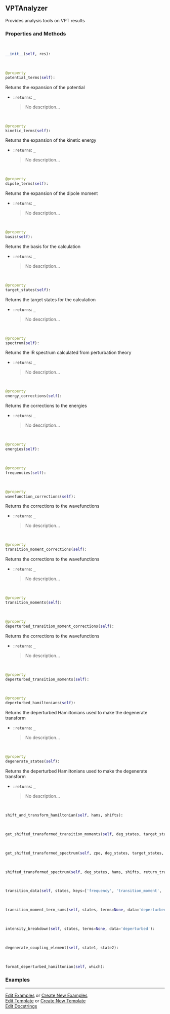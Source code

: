 ## <a id="Psience.VPT2.Analyzer.VPTAnalyzer">VPTAnalyzer</a>
Provides analysis tools on VPT results

### Properties and Methods
<a id="Psience.VPT2.Analyzer.VPTAnalyzer.__init__" class="docs-object-method">&nbsp;</a>
```python
__init__(self, res): 
```

<a id="Psience.VPT2.Analyzer.VPTAnalyzer.potential_terms" class="docs-object-method">&nbsp;</a>
```python
@property
potential_terms(self): 
```
Returns the expansion of the potential
- `:returns`: `_`
    >No description...

<a id="Psience.VPT2.Analyzer.VPTAnalyzer.kinetic_terms" class="docs-object-method">&nbsp;</a>
```python
@property
kinetic_terms(self): 
```
Returns the expansion of the kinetic energy
- `:returns`: `_`
    >No description...

<a id="Psience.VPT2.Analyzer.VPTAnalyzer.dipole_terms" class="docs-object-method">&nbsp;</a>
```python
@property
dipole_terms(self): 
```
Returns the expansion of the dipole moment
- `:returns`: `_`
    >No description...

<a id="Psience.VPT2.Analyzer.VPTAnalyzer.basis" class="docs-object-method">&nbsp;</a>
```python
@property
basis(self): 
```
Returns the basis for the calculation
- `:returns`: `_`
    >No description...

<a id="Psience.VPT2.Analyzer.VPTAnalyzer.target_states" class="docs-object-method">&nbsp;</a>
```python
@property
target_states(self): 
```
Returns the target states for the calculation
- `:returns`: `_`
    >No description...

<a id="Psience.VPT2.Analyzer.VPTAnalyzer.spectrum" class="docs-object-method">&nbsp;</a>
```python
@property
spectrum(self): 
```
Returns the IR spectrum calculated from perturbation theory
- `:returns`: `_`
    >No description...

<a id="Psience.VPT2.Analyzer.VPTAnalyzer.energy_corrections" class="docs-object-method">&nbsp;</a>
```python
@property
energy_corrections(self): 
```
Returns the corrections to the energies
- `:returns`: `_`
    >No description...

<a id="Psience.VPT2.Analyzer.VPTAnalyzer.energies" class="docs-object-method">&nbsp;</a>
```python
@property
energies(self): 
```

<a id="Psience.VPT2.Analyzer.VPTAnalyzer.frequencies" class="docs-object-method">&nbsp;</a>
```python
@property
frequencies(self): 
```

<a id="Psience.VPT2.Analyzer.VPTAnalyzer.wavefunction_corrections" class="docs-object-method">&nbsp;</a>
```python
@property
wavefunction_corrections(self): 
```
Returns the corrections to the wavefunctions
- `:returns`: `_`
    >No description...

<a id="Psience.VPT2.Analyzer.VPTAnalyzer.transition_moment_corrections" class="docs-object-method">&nbsp;</a>
```python
@property
transition_moment_corrections(self): 
```
Returns the corrections to the wavefunctions
- `:returns`: `_`
    >No description...

<a id="Psience.VPT2.Analyzer.VPTAnalyzer.transition_moments" class="docs-object-method">&nbsp;</a>
```python
@property
transition_moments(self): 
```

<a id="Psience.VPT2.Analyzer.VPTAnalyzer.deperturbed_transition_moment_corrections" class="docs-object-method">&nbsp;</a>
```python
@property
deperturbed_transition_moment_corrections(self): 
```
Returns the corrections to the wavefunctions
- `:returns`: `_`
    >No description...

<a id="Psience.VPT2.Analyzer.VPTAnalyzer.deperturbed_transition_moments" class="docs-object-method">&nbsp;</a>
```python
@property
deperturbed_transition_moments(self): 
```

<a id="Psience.VPT2.Analyzer.VPTAnalyzer.deperturbed_hamiltonians" class="docs-object-method">&nbsp;</a>
```python
@property
deperturbed_hamiltonians(self): 
```
Returns the deperturbed Hamiltonians used to make the degenerate transform
- `:returns`: `_`
    >No description...

<a id="Psience.VPT2.Analyzer.VPTAnalyzer.degenerate_states" class="docs-object-method">&nbsp;</a>
```python
@property
degenerate_states(self): 
```
Returns the deperturbed Hamiltonians used to make the degenerate transform
- `:returns`: `_`
    >No description...

<a id="Psience.VPT2.Analyzer.VPTAnalyzer.shift_and_transform_hamiltonian" class="docs-object-method">&nbsp;</a>
```python
shift_and_transform_hamiltonian(self, hams, shifts): 
```

<a id="Psience.VPT2.Analyzer.VPTAnalyzer.get_shifted_transformed_transition_moments" class="docs-object-method">&nbsp;</a>
```python
get_shifted_transformed_transition_moments(self, deg_states, target_states, hams, shifts, tmoms): 
```

<a id="Psience.VPT2.Analyzer.VPTAnalyzer.get_shifted_transformed_spectrum" class="docs-object-method">&nbsp;</a>
```python
get_shifted_transformed_spectrum(self, zpe, deg_states, target_states, hams, shifts, tmoms): 
```

<a id="Psience.VPT2.Analyzer.VPTAnalyzer.shifted_transformed_spectrum" class="docs-object-method">&nbsp;</a>
```python
shifted_transformed_spectrum(self, deg_states, hams, shifts, return_transformation=False): 
```

<a id="Psience.VPT2.Analyzer.VPTAnalyzer.transition_data" class="docs-object-method">&nbsp;</a>
```python
transition_data(self, states, keys=['frequency', 'transition_moment', 'intensity'], data='deperturbed'): 
```

<a id="Psience.VPT2.Analyzer.VPTAnalyzer.transition_moment_term_sums" class="docs-object-method">&nbsp;</a>
```python
transition_moment_term_sums(self, states, terms=None, data='deperturbed'): 
```

<a id="Psience.VPT2.Analyzer.VPTAnalyzer.intensity_breakdown" class="docs-object-method">&nbsp;</a>
```python
intensity_breakdown(self, states, terms=None, data='deperturbed'): 
```

<a id="Psience.VPT2.Analyzer.VPTAnalyzer.degenerate_coupling_element" class="docs-object-method">&nbsp;</a>
```python
degenerate_coupling_element(self, state1, state2): 
```

<a id="Psience.VPT2.Analyzer.VPTAnalyzer.format_deperturbed_hamiltonian" class="docs-object-method">&nbsp;</a>
```python
format_deperturbed_hamiltonian(self, which): 
```

### Examples




___

[Edit Examples](https://github.com/McCoyGroup/Psience/edit/edit/ci/examples/ci/docs/Psience/VPT2/Analyzer/VPTAnalyzer.md) or 
[Create New Examples](https://github.com/McCoyGroup/Psience/new/edit/?filename=ci/examples/ci/docs/Psience/VPT2/Analyzer/VPTAnalyzer.md) <br/>
[Edit Template](https://github.com/McCoyGroup/Psience/edit/edit/ci/docs/ci/docs/Psience/VPT2/Analyzer/VPTAnalyzer.md) or 
[Create New Template](https://github.com/McCoyGroup/Psience/new/edit/?filename=ci/docs/templates/ci/docs/Psience/VPT2/Analyzer/VPTAnalyzer.md) <br/>
[Edit Docstrings](https://github.com/McCoyGroup/Psience/edit/edit/Psience/VPT2/Analyzer.py?message=Update%20Docs)